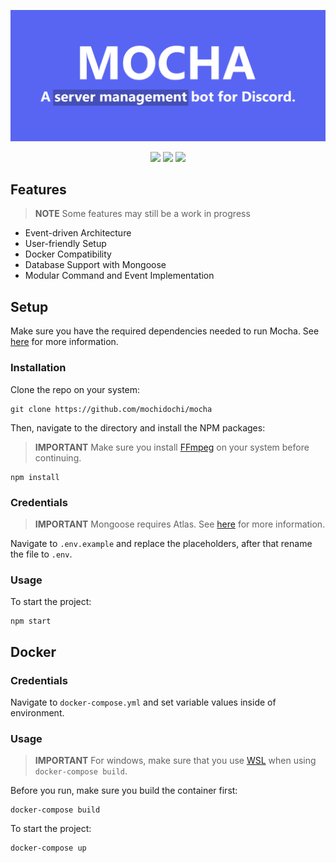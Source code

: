 ![cover](banner.png)

<p align="center">
    <img src="https://img.shields.io/badge/release-mocha-blue.svg?style=flat-square"/>
    <img src="https://img.shields.io/github/stars/mochidochi/mocha.svg?style=flat-square"/>
    <a href="https://standardjs.com"><img src="https://img.shields.io/badge/code_style-standard-brightgreen.svg?style=flat-square"/></a>
</p>

## Features

> **NOTE**
Some features may still be a work in progress

- Event-driven Architecture
- User-friendly Setup
- Docker Compatibility
- Database Support with Mongoose
- Modular Command and Event Implementation

## Setup

Make sure you have the required dependencies needed to run Mocha. See [here](https://discordjs.guide/preparations/) for more information.

### Installation

Clone the repo on your system:

    git clone https://github.com/mochidochi/mocha

Then, navigate to the directory and install the NPM packages:

> **IMPORTANT**
Make sure you install [FFmpeg](https://ffmpeg.org/) on your system before continuing.


    npm install
    
### Credentials

> **IMPORTANT**
Mongoose requires Atlas. See [here](https://www.mongodb.com/docs/manual/reference/connection-string/) for more information.

Navigate to `.env.example` and replace the placeholders, after that rename the file to `.env`.

### Usage
To start the project:

    npm start


## Docker

### Credentials
Navigate to `docker-compose.yml` and set variable values inside of environment.

### Usage

> **IMPORTANT**
For windows, make sure that you use [WSL](https://learn.microsoft.com/en-us/windows/wsl/install) when using `docker-compose build`. 

Before you run, make sure you build the container first:

    docker-compose build

To start the project:

    docker-compose up


